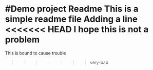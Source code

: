 #Demo project Readme
This is a simple readme file
Adding a line
<<<<<<< HEAD
I hope this is not a problem
=======
This is bound to cause trouble
>>>>>>> very-bad
